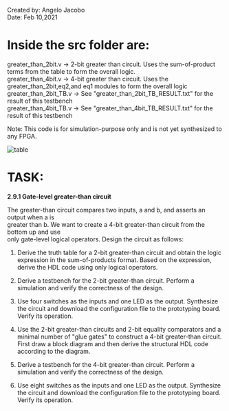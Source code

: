 Created by: Angelo Jacobo  
Date: Feb 10,2021  

# Inside the src folder are:  
greater_than_2bit.v -> 2-bit greater than circuit. Uses the sum-of-product terms from the table to form the overall logic.  
greater_than_4bit.v -> 4-bit greater than circuit. Uses the greater_than_2bit,eq2,and eq1 modules to form the overall logic  
greater_than_2bit_TB.v -> See "greater_than_2bit_TB_RESULT.txt" for the result of this testbench  
greater_than_4bit_TB.v -> See "greater_than_4bit_TB_RESULT.txt" for the result of this testbench  

Note: This code is for simulation-purpose only and is not yet synthesized to any FPGA.  

![table](https://user-images.githubusercontent.com/87559347/126031862-baae47bd-a907-4108-941a-54d706409810.png)  


# TASK:  
**2.9.1 Gate-level greater-than circuit**   

The greater-than circuit compares two inputs, a and b, and asserts an output when a is   
greater than b. We want to create a 4-bit greater-than circuit from the bottom up and use  
only gate-level logical operators. Design the circuit as follows: 

1. Derive the truth table for a 2-bit greater-than circuit and obtain the logic expression 
in the sum-of-products format. Based on the expression, derive the HDL code using 
only logical operators. 

2. Derive a testbench for the 2-bit greater-than circuit. Perform a simulation and verify 
the correctness of the design. 

3. Use four switches as the inputs and one LED as the output. Synthesize the circuit 
and download the configuration file to the prototyping board. Verify its operation. 

4. Use the 2-bit greater-than circuits and 2-bit equality comparators and a minimal 
number of "glue gates" to construct a 4-bit greater-than circuit. First draw a block 
diagram and then derive the structural HDL code according to the diagram. 

5. Derive a testbench for the 4-bit greater-than circuit. Perform a simulation and verify 
the correctness of the design. 

6. Use eight switches as the inputs and one LED as the output. Synthesize the circuit 
and download the configuration file to the prototyping board. Verify its operation. 

